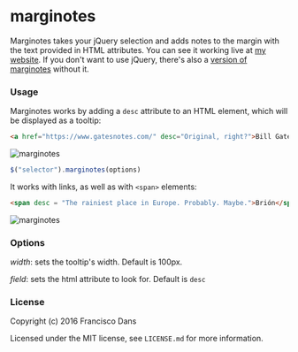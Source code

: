 # marginotes
Marginotes takes your jQuery selection and adds notes to the margin with the text provided in HTML attributes. You can see it working live at [my website](http://francisco.dance). If you don't want to use jQuery, there's also a [version of marginotes](https://github.com/mshenfield/vanilla-marginotes) without it.

### Usage

Marginotes works by adding a `desc` attribute to an HTML element, which will be displayed as a tooltip:

```html
<a href="https://www.gatesnotes.com/" desc="Original, right?">Bill Gates</a>
```

![marginotes](https://cloud.githubusercontent.com/assets/3707222/13412271/5434e920-df42-11e5-8c53-c1a4aa25663d.gif)

```javascript
$("selector").marginotes(options)
```

It works with links, as well as with `<span>` elements:

```html
<span desc = "The rainiest place in Europe. Probably. Maybe.">Brión</span>
```

![marginotes](https://cloud.githubusercontent.com/assets/3707222/13556633/11447bde-e3df-11e5-8cc7-1d1f1ca9ac34.gif)


### Options

*width*: sets the tooltip's width. Default is 100px.

*field*: sets the html attribute to look for. Default is `desc`

### License

Copyright (c) 2016 Francisco Dans

Licensed under the MIT license, see `LICENSE.md` for more information.
